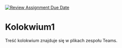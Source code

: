 [![Review Assignment Due Date](https://classroom.github.com/assets/deadline-readme-button-24ddc0f5d75046c5622901739e7c5dd533143b0c8e959d652212380cedb1ea36.svg)](https://classroom.github.com/a/GEvLcAIg)
# Kolokwium1
Treść kolokwium znajduje się w plikach zespołu Teams.
